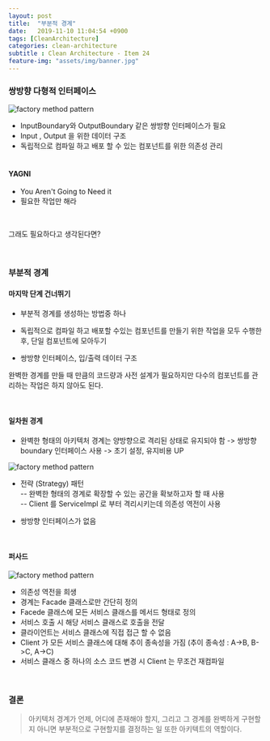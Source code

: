 ```yaml
---
layout: post
title:  "부분적 경계"
date:   2019-11-10 11:04:54 +0900
tags: [CleanArchitecture]
categories: clean-architecture
subtitle : Clean Architecture - Item 24
feature-img: "assets/img/banner.jpg"
---
```


### 쌍방향 다형적 인터페이스

![factory method pattern](/assets/images/post/191110/(8).png)

- InputBoundary와 OutputBoundary 같은 쌍방향 인터페이스가 필요
- Input , Output 을 위한 데이터 구조 
- 독립적으로 컴파일 하고 배포 할 수 있는 컴포넌트를 위한 의존성 관리 
<br><br>
#### YAGNI

- You Aren't Going to Need it 
- 필요한 작업만 해라 

<br>

그래도 필요하다고 생각된다면?

<br>

<!-- more -->

### 부분적 경계

#### 마지막 단계 건너뛰기

- 부분적 경계를 생성하는 방법중 하나 

- 독립적으로 컴파일 하고 배포할 수있는 컴포넌트를 만들기 위한 작업을 모두 수행한 후, 단일 컴포넌트에 모아두기 
- 쌍방향 인터페이스, 입/출력 데이터 구조 

완벽한 경계를 만들 때 만큼의 코드량과 사전 설계가 필요하지만 다수의 컴포넌트를 관리하는 작업은 하지 않아도 된다. 

<br>

#### 일차원 경계

- 완벽한 형태의 아키텍처 경계는 양방향으로 격리된 상태로 유지되야 함 -> 쌍방향 boundary 인터페이스 사용 -> 초기 설정, 유지비용 UP

![factory method pattern](/assets/images/post/191110/(9).png)

- 전략 (Strategy) 패턴<br>
-- 완벽한 형태의 경계로 확장할 수 있는 공간을 확보하고자 할 때 사용 <br>
-- Client 를 ServiceImpl 로 부터 격리시키는데 의존성 역전이 사용<br>

- 쌍방향 인터페이스가 없음

<br>

#### 퍼사드

![factory method pattern](/assets/images/post/191110/(10).png)

- 의존성 역전을 희생
- 경계는 Facade 클래스로만 간단히 정의
- Facede 클래스에 모든 서비스 클래스를 메서드 형태로 정의 
- 서비스 호출 시 해당 서비스 클래스로 호출을 전달
- 클라이언트는 서비스 클래스에 직접 접근 할 수 없음
- Client 가 모든 서비스 클래스에 대해 추이 종속성을 가짐 (추이 종속성 : A->B, B->C, A->C)
- 서비스 클래스 중 하나의 소스 코드 변경 시 Client 는 무조건 재컴파일

<br>

### 결론

> 아키텍처 경계가 언제, 어디에 존재해야 할지, 그리고 그 경계를 완벽하게 구현할지 아니면 부분적으로 구현할지를 결정하는 일 또한 아키텍트의 역할이다.

